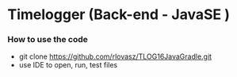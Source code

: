 # Timelogger (Back-end - JavaSE )




### How to use the code

* git clone https://github.com/rlovasz/TLOG16JavaGradle.git
* use IDE to open, run, test files
